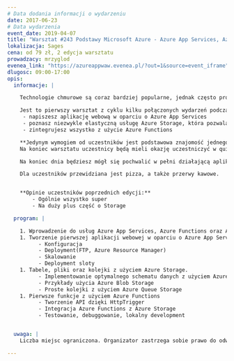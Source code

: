 ```yaml
---
# Data dodania informacji o wydarzeniu
date: 2017-06-23
# Data wydarzenia
event_date: 2019-04-07
title: "Warsztat #243 Podstawy Microsoft Azure - Azure App Services, Azure Storage oraz Azure Functions"
lokalizacja: Sages
cena: od 79 zł, 2 edycja warsztatu
prowadzacy: mrzyglod
evenea_link: "https://azureappwaw.evenea.pl/?out=1&source=event_iframe"
dlugosc: 09:00-17:00
opis:
  informacje: |

    Technologie chmurowe są coraz bardziej popularne, jednak często próg wejścia jest zbyt wysoki - konieczność podpięcia karty płatniczej w celu uzyskania subskrypcji to tak naprawdę jedna z wielu przeszkód, która dla wielu jest nie do przejścia. Dodatkowo mnogość usług i konfiguracji potrafi napędzić stracha - bez odpowiednich wskazówek ciężko jest zacząć naukę i wyciągać poprawne wnioski. Jeśli chciałbyś spróbować swoich sił z chmurą Azure, ten warsztat jest dla Ciebie. Nie musisz konfigurować nic w swoim zakresie - jako prowadzący zapewniam konto dla każdego z uczestników, abyś w 100% mógł skupić się na budowie swojej pierwszej aplikacji chmurowej. Gwarantuję zero teorii, cały dzień praktyki i sporą dawkę wiedzy, która na pewno przyda się przy Twoich kolejnych projektach w chmurze.

    Jest to pierwszy warsztat z cyklu kilku połączonych wydarzeń podczas którego:
     - napiszesz aplikację webową w oparciu o Azure App Services
     - poznasz niezwykle elastyczną usługę Azure Storage, która pozwala na przechowywanie danych na wiele sposobów
     - zintegrujesz wszystko z użycie Azure Functions

    **Jedynym wymogiem od uczestników jest podstawowa znajomość jednego z języków programowania: C#/Java/JavaScript.** 
    Na koniec warsztatu uczestnicy będą mieli okazję uczestniczyć w quizie z nagrodami :)

    Na koniec dnia będziesz mógł się pochwalić w pełni działającą aplikacją opartą o trzy wymienione usługi Azure.

    Dla uczestników przewidziana jest pizza, a także przerwy kawowe.


    **Opinie uczestników poprzednich edycji:**
        - Ogólnie wszystko super
        - Na duży plus część o Storage

  program: |

    1. Wprowadzenie do usług Azure App Services, Azure Functions oraz Azure Storage.
    1. Tworzenie pierwszej aplikacji webowej w oparciu o Azure App Services
          - Konfiguracja
          - Deployment(FTP, Azure Resource Manager)
          - Skalowanie
          - Deployment sloty
    1. Tabele, pliki oraz kolejki z użyciem Azure Storage.
          - Implementowanie optymalnego schematu danych z użyciem Azure Table Storage
          - Przykłady użycia Azure Blob Storage
          - Proste kolejki z użyciem Azure Queue Storage
    1. Pierwsze funkcje z użyciem Azure Functions
          - Tworzenie API dzięki HttpTrigger
          - Integracja Azure Functions z Azure Storage
          - Testowanie, debuggowanie, lokalny development


  uwaga: |
    Liczba miejsc ograniczona. Organizator zastrzega sobie prawo do odwołania wydarzenia w przypadku nie zebrania wystarczającej liczby uczestników

---
```

